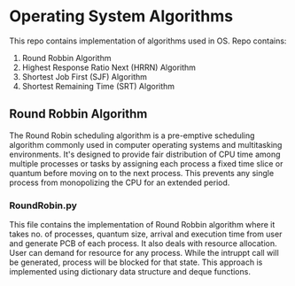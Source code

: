 # Operating System Algorithms
This repo contains implementation of algorithms used in OS.
Repo contains:
1. Round Robbin Algorithm
2. Highest Response Ratio Next (HRRN) Algorithm
3. Shortest Job First (SJF) Algorithm
4. Shortest Remaining Time (SRT) Algorithm
## Round Robbin Algorithm
The Round Robin scheduling algorithm is a pre-emptive scheduling algorithm commonly used in computer operating systems and multitasking environments. 
It's designed to provide fair distribution of CPU time among multiple processes or tasks by assigning each process a fixed time slice or quantum before moving on to the next process. 
This prevents any single process from monopolizing the CPU for an extended period.

### RoundRobin.py
This file contains the implementation of Round Robbin algorithm where it takes no. of processes, quantum size, arrival and execution time from user and generate PCB of each process. It also deals with resource allocation. User can demand for resource for any process. While the intruppt call will be generated, process will be blocked for that state. 
This approach is implemented using dictionary data structure and deque functions.
